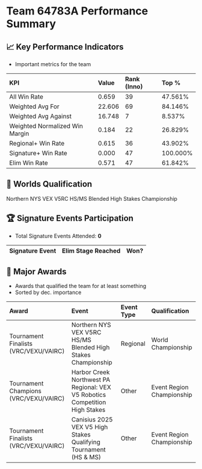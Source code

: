 # Team 64783A Performance Summary

## 📈 Key Performance Indicators
- Important metrics for the team

| KPI | Value | Rank (Inno) | Top % |
|:---|:-----|:----|:-----|
| All Win Rate | 0.659 | 39 | 47.561% |
| Weighted Avg For | 22.606 | 69 | 84.146% |
| Weighted Avg Against | 16.748 | 7 | 8.537% |
| Weighted Normalized Win Margin | 0.184 | 22 | 26.829% |
| Regional+ Win Rate | 0.615 | 36 | 43.902% |
| Signature+ Win Rate | 0.000 | 47 | 100.000% |
| Elim Win Rate | 0.571 | 47 | 61.842% |


## 🎯 Worlds Qualification
Northern NYS VEX V5RC HS/MS Blended High Stakes Championship

## 🏆 Signature Events Participation
- Total Signature Events Attended: **0**

| Signature Event | Elim Stage Reached | Won? |
|:----------------|:-------------------|:----|


## 🥇 Major Awards
- Awards that qualified the team for at least something
- Sorted by dec. importance

| Award | Event | Event Type | Qualification |
|:------|:------|:-----------|:--------------|
| Tournament Finalists (VRC/VEXU/VAIRC) | Northern NYS VEX V5RC HS/MS Blended High Stakes Championship | Regional | World Championship |
| Tournament Champions (VRC/VEXU/VAIRC) | Harbor Creek Northwest PA Regional: VEX V5 Robotics Competition High Stakes | Other | Event Region Championship |
| Tournament Finalists (VRC/VEXU/VAIRC) | Canisius 2025 VEX V5 High Stakes Qualifying Tournament (HS & MS) | Other | Event Region Championship |


